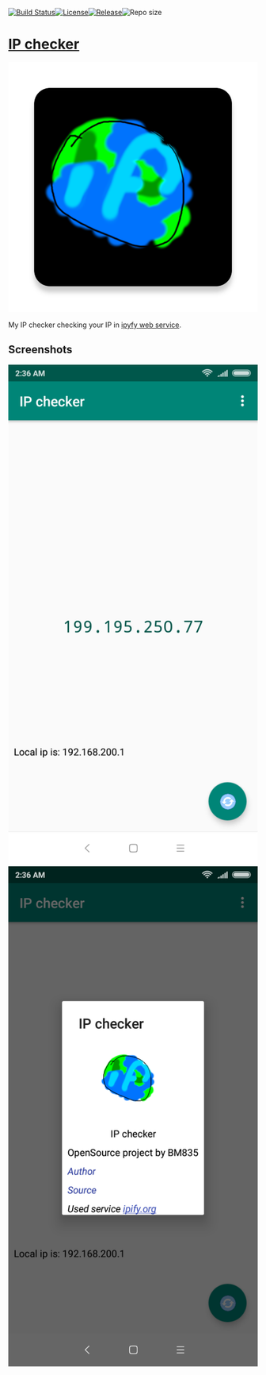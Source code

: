 [![Build Status](https://travis-ci.com/BM835/ip_checker.svg?branch=master)](https://travis-ci.com/BM835/ip_checker)[![License](https://img.shields.io/badge/License-Apache%202.0-blue.svg)](https://opensource.org/licenses/Apache-2.0)[![Release](https://img.shields.io/github/release/bm835/ip_checker.svg?style=flat)](https://github.com/bm835/ip_checker/releases)![Repo size](https://img.shields.io/github/repo-size/bm835/ip_checker.svg?style=flat)

# [IP checker](https://github.com/BM835/ip_checker/releases)
![icon](images/ico.png)

My IP checker checking your IP in [ipyfy web service](https://www.ipify.org/).

Screenshots
------------------------

![screenshot](images/scr2.png)
![screenshot2](images/scr1.png)
